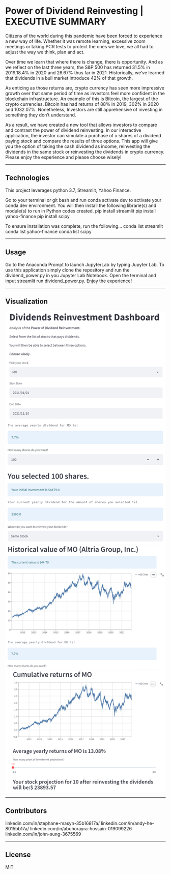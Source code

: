 # Power of Dividend Reinvesting | EXECUTIVE SUMMARY

Citizens of the world during this pandemic have been forced to experience a new way of life. Whether it was remote learning, excessive zoom meetings or taking PCR tests to protect the ones we love, we all had to adjust the way we think, plan and act. 

Over time we learn that where there is change, there is opportunity. And as we reflect on the last three years, the S&P 500 has returned 31.5% in 2019,18.4% in 2020 and 26.67% thus far in 2021. Historically, we’ve learned that dividends in a bull market introduce 42% of that growth. 

As enticing as those returns are, crypto currency has seen more impressive growth over that same period of time as investors feel more confident in the blockchain infrastructure. An example of this is Bitcoin, the largest of the crypto currencies. Bitcoin has had returns of 88% in 2019, 302% in 2020 and 1032.07%. Nonetheless, Investors are still apprehensive of investing in something they don’t understand.

As a result, we have created a new tool that allows investors to compare and contrast the power of dividend reinvesting. In our interactive application, the investor can simulate a purchase of x shares of a dividend paying stock and compare the results of three options. This app will give you the option of taking the cash dividend as income, reinvesting the dividends in the same stock or reinvesting the dividends in crypto currency. Please enjoy the experience and please choose wisely! 

---

## Technologies

This project leverages python 3.7, Streamlit, Yahoo Finance.

Go to your terminal or git bash and run conda activate dev to activate your conda dev environment. 
You will then install the following librarie(s) and module(s) to run in Python codes created.
    pip install streamlit
    pip install yahoo-finance
    pip install scipy

To ensure installation was complete, run the following...
    conda list streamlit
    conda list yahoo-finance
    conda list scipy

---

## Usage

Go to the Anaconda Prompt to launch JupyterLab by typing Jupyter Lab. To use this application simply clone the repository and run the dividend_power.py in you Jupyter Lab Notebook. Open the terminal and input streamlit run dividend_power.py. Enjoy the experience!

---


## Visualization
![power_dividend](project_images/power_dividend.png)
![div_calculations](project_images/div_calculations.png)
![historical_value](project_images/historical_value.png)
![projections](project_images/projections.png)

---

## Contributors

linkedin.com/in/stephane-masyn-35b16817a/
linkedin.com/in/andy-he-8015bb17a/
linkedin.com/in/abuhorayra-hossain-019099226
linkedin.com/in/john-sung-3675569

---

## License

MIT





